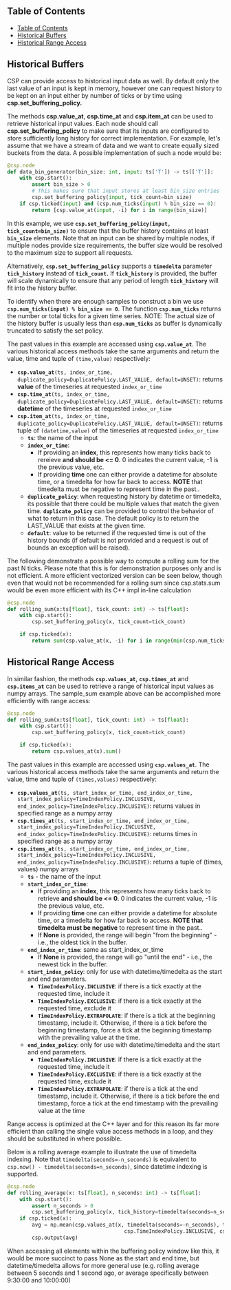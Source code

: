 ## Table of Contents

- [Table of Contents](#table-of-contents)
- [Historical Buffers](#historical-buffers)
- [Historical Range Access](#historical-range-access)

## Historical Buffers

CSP can provide access to historical input data as well.
By default only the last value of an input is kept in memory, however one can request history to be kept on an input either by number of ticks or by time using **csp.set_buffering_policy.**

The methods **csp.value_at**, **csp.time_at** and **csp.item_at** can be used to retrieve historical input values.
Each node should call **csp.set_buffering_policy** to make sure that its inputs are configured to store sufficiently long history for correct implementation.
For example, let's assume that we have a stream of data and we want to create equally sized buckets from the data.
A possible implementation of such a node would be:

```python
@csp.node
def data_bin_generator(bin_size: int, input: ts['T']) -> ts[['T']]:
    with csp.start():
        assert bin_size > 0
        # This makes sure that input stores at least bin_size entries
        csp.set_buffering_policy(input, tick_count=bin_size)
    if csp.ticked(input) and (csp.num_ticks(input) % bin_size == 0):
        return [csp.value_at(input, -i) for i in range(bin_size)]
```

In this example, we use **`csp.set_buffering_policy(input, tick_count=bin_size)`** to ensure that the buffer history contains at least **`bin_size`** elements.
Note that an input can be shared by multiple nodes, if multiple nodes provide size requirements, the buffer size would be resolved to the maximum size to support all requests.

Alternatively, **`csp.set_buffering_policy`** supports a **`timedelta`** parameter **`tick_history`** instead of **`tick_count`.**
If **`tick_history`** is provided, the buffer will scale dynamically to ensure that any period of length **`tick_history`** will fit into the history buffer.

To identify when there are enough samples to construct a bin we use **`csp.num_ticks(input) % bin_size == 0`**.
The function **`csp.num_ticks`** returns the number or total ticks for a given time series.
NOTE: The actual size of the history buffer is usually less than **`csp.num_ticks`** as buffer is dynamically truncated to satisfy the set policy.

The past values in this example are accessed using **`csp.value_at`**.
The various historical access methods take the same arguments and return the value, time and tuple of `(time,value)` respectively:

- **`csp.value_at`**`(ts, index_or_time, duplicate_policy=DuplicatePolicy.LAST_VALUE, default=UNSET)`: returns **value** of the timeseries at requested `index_or_time`
- **`csp.time_at`**`(ts, index_or_time, duplicate_policy=DuplicatePolicy.LAST_VALUE, default=UNSET)`: returns **datetime** of the timeseries at requested `index_or_time`
- **`csp.item_at`**`(ts, index_or_time, duplicate_policy=DuplicatePolicy.LAST_VALUE, default=UNSET)`: returns tuple of `(datetime,value)` of the timeseries at requested `index_or_time`
  - **`ts`**: the name of the input
  - **`index_or_time`**:
    - If providing an **index**, this represents how many ticks back to rereieve **and should be \<= 0**.
      0 indicates the current value, -1 is the previous value, etc.
    - If providing **time** one can either provide a datetime for absolute time, or a timedelta for how far back to access.
      **NOTE** that timedelta must be negative to represent time in the past..
  - **`duplicate_policy`**: when requesting history by datetime or timedelta, its possible that there could be multiple values that match the given time.
    **`duplicate_policy`** can be provided to control the behavior of what to return in this case.
    The default policy is to return the LAST_VALUE that exists at the given time.
  - **`default`**: value to be returned if the requested time is out of the history bounds (if default is not provided and a request is out of bounds an exception will be raised).

The following demonstrate a possible way to compute a rolling sum for the past N ticks.  Please note that this is for demonstration purposes only and is not efficient.  A more efficient
vectorized version can be seen below, though even that would not be recommended for a rolling sum since csp.stats.sum would be even more efficient with its C++ impl in-line calculation

```python
@csp.node
def rolling_sum(x:ts[float], tick_count: int) -> ts[float]:
    with csp.start():
        csp.set_buffering_policy(x, tick_count=tick_count)

    if csp.ticked(x):
        return sum(csp.value_at(x, -i) for i in range(min(csp.num_ticks(x), tick_count)))
```

## Historical Range Access

In similar fashion, the methods **`csp.values_at`**, **`csp.times_at`** and **`csp.items_at`** can be used to retrieve a range of historical input values as numpy arrays.
The sample_sum example above can be accomplished more efficiently with range access:

```python
@csp.node
def rolling_sum(x:ts[float], tick_count: int) -> ts[float]:
    with csp.start():
        csp.set_buffering_policy(x, tick_count=tick_count)

    if csp.ticked(x):
        return csp.values_at(x).sum()
```

The past values in this example are accessed using **`csp.values_at`**.
The various historical access methods take the same arguments and return the value, time and tuple of `(times,values)` respectively:

- **`csp.values_at`**`(ts, start_index_or_time, end_index_or_time, start_index_policy=TimeIndexPolicy.INCLUSIVE, end_index_policy=TimeIndexPolicy.INCLUSIVE)`:
  returns values in specified range as a numpy array
- **`csp.times_at`**`(ts, start_index_or_time, end_index_or_time, start_index_policy=TimeIndexPolicy.INCLUSIVE, end_index_policy=TimeIndexPolicy.INCLUSIVE)`:
  returns times in specified range as a numpy array
- **`csp.items_at`**`(ts, start_index_or_time, end_index_or_time, start_index_policy=TimeIndexPolicy.INCLUSIVE, end_index_policy=TimeIndexPolicy.INCLUSIVE)`:
  returns a tuple of (times, values) numpy arrays
  - **`ts`** - the name of the input
  - **`start_index_or_time`**:
    - If providing an **index**, this represents how many ticks back to retrieve **and should be \<= 0**.
      0 indicates the current value, -1 is the previous value, etc.
    - If providing  **time** one can either provide a datetime for absolute time, or a timedelta for how far back to access.
      **NOTE that timedelta must be negative** to represent time in the past..
    - If **None** is provided, the range will begin "from the beginning" - i.e., the oldest tick in the buffer.
  - **`end_index_or_time`**: same as start_index_or_time
    - If **None** is provided, the range will go "until the end" - i.e., the newest tick in the buffer.
  - **`start_index_policy`**: only for use with datetime/timedelta as the start and end parameters.
    - **`TimeIndexPolicy.INCLUSIVE`**: if there is a tick exactly at the requested time, include it
    - **`TimeIndexPolicy.EXCLUSIVE`**: if there is a tick exactly at the requested time, exclude it
    - **`TimeIndexPolicy.EXTRAPOLATE`**: if there is a tick at the beginning timestamp, include it.
      Otherwise, if there is a tick before the beginning timestamp, force a tick at the beginning timestamp with the prevailing value at the time.
  - **`end_index_policy`**: only for use with datetime/timedelta and the start and end parameters.
    - **`TimeIndexPolicy.INCLUSIVE`**: if there is a tick exactly at the requested time, include it
    - **`TimeIndexPolicy.EXCLUSIVE`**: if there is a tick exactly at the requested time, exclude it
    - **`TimeIndexPolicy.EXTRAPOLATE`**: if there is a tick at the end timestamp, include it.
      Otherwise, if there is a tick before the end timestamp, force a tick at the end timestamp with the prevailing value at the time

Range access is optimized at the C++ layer and for this reason its far more efficient than calling the single value access methods in a loop, and they should be substituted in where possible.

Below is a rolling average example to illustrate the use of timedelta indexing.
Note that `timedelta(seconds=-n_seconds)` is equivalent to `csp.now() - timedelta(seconds=n_seconds)`, since datetime indexing is supported.

```python
@csp.node
def rolling_average(x: ts[float], n_seconds: int) -> ts[float]:
    with csp.start():
        assert n_seconds > 0
        csp.set_buffering_policy(x, tick_history=timedelta(seconds=n_seconds))
    if csp.ticked(x):
        avg = np.mean(csp.values_at(x, timedelta(seconds=-n_seconds), timedelta(seconds=0),
                                      csp.TimeIndexPolicy.INCLUSIVE, csp.TimeIndexPolicy.INCLUSIVE))
        csp.output(avg)
```

When accessing all elements within the buffering policy window like
this, it would be more succinct to pass None as the start and end time,
but datetime/timedelta allows for more general use (e.g. rolling average
between 5 seconds and 1 second ago, or average specifically between
9:30:00 and 10:00:00)
